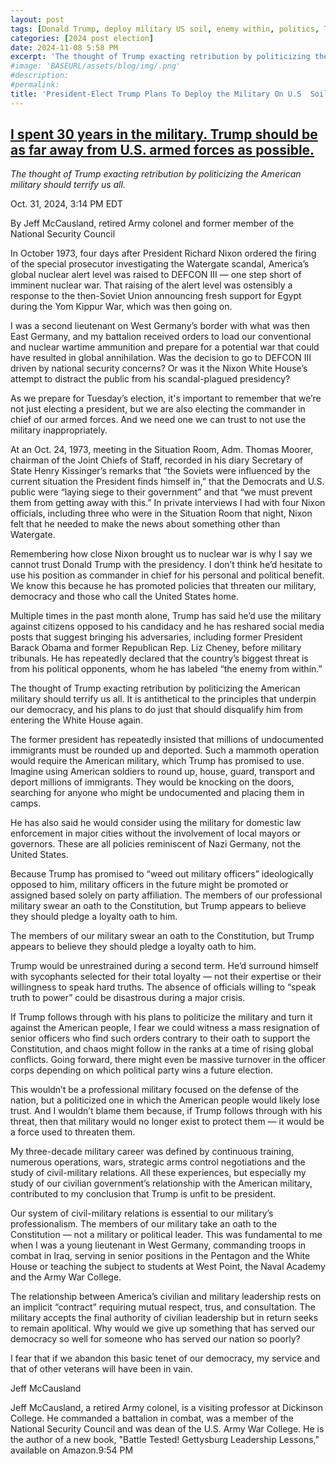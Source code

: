 ```yaml
---
layout: post
tags: [Donald Trump, deploy military US soil, enemy within, politics, Trump politicizing American military on US soil against citizens]
categories: [2024 post election]
date: 2024-11-08 5:58 PM
excerpt: 'The thought of Trump exacting retribution by politicizing the American military should terrify us all.'
#image: 'BASEURL/assets/blog/img/.png'
#description:
#permalink:
title: 'President-Elect Trump Plans To Deploy the Military On U.S  Soil Against American Citizens'
---
```



## [I spent 30 years in the military. Trump should be as far away from U.S. armed forces as possible.](https://www.msnbc.com/opinion/msnbc-opinion/trump-military-us-armed-forces-commander-in-chief-election-rcna177717)

*The thought of Trump exacting retribution by politicizing the American military should terrify us all.*

Oct. 31, 2024, 3:14 PM EDT

By Jeff McCausland, retired Army colonel and former member of the National Security Council

In October 1973, four days after President Richard Nixon ordered the firing of the special prosecutor investigating the Watergate scandal, America’s global nuclear alert level was raised to DEFCON III — one step short of imminent nuclear war. That raising of the alert level was ostensibly a response to the then-Soviet Union announcing fresh support for Egypt during the Yom Kippur War, which was then going on.

I was a second lieutenant on West Germany’s border with what was then East Germany, and my battalion received orders to load our conventional and nuclear wartime ammunition and prepare for a potential war that could have resulted in global annihilation. Was the decision to go to  DEFCON III driven by national security concerns? Or was it the Nixon White House’s attempt to distract the public from his scandal-plagued presidency?

As we prepare for Tuesday’s election, it's important to remember that we’re not just electing a president, but we are also electing the commander in chief of our armed forces. And we need one we can trust to not use the military inappropriately.

At an Oct. 24, 1973, meeting in the Situation Room, Adm. Thomas Moorer, chairman of the Joint Chiefs of Staff, recorded in his diary Secretary of State Henry Kissinger’s remarks that “the Soviets were influenced by the current situation the President finds himself in,” that the Democrats and U.S. public were “laying siege  to their government” and that “we must prevent them from getting away with this.” In private interviews I had with four Nixon officials, including three who were in the Situation Room that night, Nixon felt that he needed to make the news about something other than Watergate.

Remembering how close Nixon brought us to nuclear war is why I say we cannot trust Donald Trump with the presidency. I don’t think he’d hesitate to use his position as commander in chief for his personal and political benefit. We know this because he has promoted policies that threaten our military, democracy and those who call the United States home.

Multiple times in the past month alone, Trump has said he’d use the military against citizens opposed to his candidacy and he has reshared social media posts that suggest bringing his adversaries, including former President Barack Obama and former Republican Rep. Liz Cheney, before military tribunals. He has repeatedly declared that the country’s biggest threat is from his political opponents, whom he has labeled “the enemy from within.”

The thought of Trump exacting retribution by politicizing the American military should terrify us all. It is antithetical to the principles that underpin our democracy, and his plans to do just that should disqualify him from entering the White House again.

The former president has repeatedly insisted that millions of undocumented immigrants must be rounded up and deported. Such a mammoth operation would require the American military, which Trump has promised to use. Imagine using American soldiers to round up, house, guard, transport and deport millions of immigrants. They would be knocking on the doors, searching for anyone who might be undocumented and placing them in camps.

He has also said he would consider using the military for domestic law enforcement in major cities without the involvement of local mayors or governors. These are all policies reminiscent of Nazi Germany, not the United States. 

Because Trump has promised to “weed out military officers” ideologically opposed to him, military officers in the future might be promoted or assigned based solely on party affiliation. The members of our professional military swear an oath to the Constitution, but Trump appears to believe they should pledge a loyalty oath to him.

The members of our military swear an oath to the Constitution, but Trump appears to believe they should pledge a loyalty oath to him.

Trump would be unrestrained during a second term. He’d surround himself with sycophants selected for their total loyalty — not their expertise or their willingness to speak hard truths. The absence of officials willing to “speak truth to power” could be disastrous during a major crisis.  

If Trump follows through with his plans to politicize the military and turn it against the American people, I fear we could witness a mass resignation of senior officers who find such orders contrary to their oath to support the Constitution, and chaos might follow in the ranks at a time of rising global conflicts. Going forward, there might even be massive turnover in the officer corps depending on which political party wins a future election.

This wouldn’t be a professional military focused on the defense of the nation, but a politicized one in which the American people would likely lose trust. And I wouldn’t blame them because, if Trump follows through with his threat, then that military would no longer exist to protect them — it would be a force used to threaten them.

My three-decade military career was defined by continuous training, numerous operations, wars, strategic arms control negotiations and the study of civil-military relations. All these experiences, but especially my study of our civilian government’s relationship with the American military, contributed to my conclusion that Trump is unfit to be president.

Our system of civil-military relations is essential to our military’s professionalism.  The members of our military take an oath to the Constitution — not a military or political leader. This was fundamental to me when I was a young lieutenant in West Germany, commanding troops in combat in Iraq, serving in senior positions in the Pentagon and the White House or teaching the subject to students at West Point, the Naval Academy and the Army War College.

The relationship between America’s civilian and military leadership rests on an implicit “contract” requiring mutual respect, trus, and consultation. The military accepts the final authority of civilian leadership but in return seeks to remain apolitical. Why would we give up something that has served our democracy so well for someone who has served our nation so poorly?

I fear that if we abandon this basic tenet of our democracy, my service and that of other veterans will have been in vain.  

Jeff McCausland

Jeff McCausland, a retired Army colonel, is a visiting professor at Dickinson College. He commanded a battalion in combat, was a member of the National Security Council and was dean of the U.S. Army War College. He is the author of a new book, "Battle Tested! Gettysburg Leadership Lessons," available on Amazon.9:54 PM